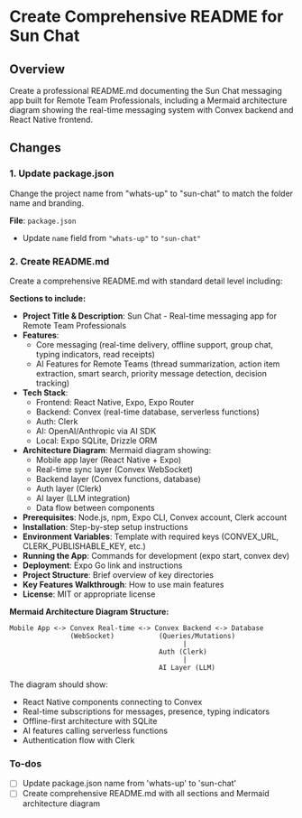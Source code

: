 <!-- f6e5d98f-fd37-4b56-bbf9-7829b738e841 4e687763-733b-41da-8f55-5bd7e34b5707 -->
# Create Comprehensive README for Sun Chat

## Overview

Create a professional README.md documenting the Sun Chat messaging app built for Remote Team Professionals, including a Mermaid architecture diagram showing the real-time messaging system with Convex backend and React Native frontend.

## Changes

### 1. Update package.json

Change the project name from "whats-up" to "sun-chat" to match the folder name and branding.

**File**: `package.json`

- Update `name` field from `"whats-up"` to `"sun-chat"`

### 2. Create README.md

Create a comprehensive README.md with standard detail level including:

**Sections to include:**

- **Project Title & Description**: Sun Chat - Real-time messaging app for Remote Team Professionals
- **Features**: 
  - Core messaging (real-time delivery, offline support, group chat, typing indicators, read receipts)
  - AI Features for Remote Teams (thread summarization, action item extraction, smart search, priority message detection, decision tracking)
- **Tech Stack**: 
  - Frontend: React Native, Expo, Expo Router
  - Backend: Convex (real-time database, serverless functions)
  - Auth: Clerk
  - AI: OpenAI/Anthropic via AI SDK
  - Local: Expo SQLite, Drizzle ORM
- **Architecture Diagram**: Mermaid diagram showing:
  - Mobile app layer (React Native + Expo)
  - Real-time sync layer (Convex WebSocket)
  - Backend layer (Convex functions, database)
  - Auth layer (Clerk)
  - AI layer (LLM integration)
  - Data flow between components
- **Prerequisites**: Node.js, npm, Expo CLI, Convex account, Clerk account
- **Installation**: Step-by-step setup instructions
- **Environment Variables**: Template with required keys (CONVEX_URL, CLERK_PUBLISHABLE_KEY, etc.)
- **Running the App**: Commands for development (expo start, convex dev)
- **Deployment**: Expo Go link and instructions
- **Project Structure**: Brief overview of key directories
- **Key Features Walkthrough**: How to use main features
- **License**: MIT or appropriate license

**Mermaid Architecture Diagram Structure:**

```
Mobile App <-> Convex Real-time <-> Convex Backend <-> Database
               (WebSocket)           (Queries/Mutations)
                                           |
                                     Auth (Clerk)
                                           |
                                     AI Layer (LLM)
```

The diagram should show:

- React Native components connecting to Convex
- Real-time subscriptions for messages, presence, typing indicators
- Offline-first architecture with SQLite
- AI features calling serverless functions
- Authentication flow with Clerk

### To-dos

- [ ] Update package.json name from 'whats-up' to 'sun-chat'
- [ ] Create comprehensive README.md with all sections and Mermaid architecture diagram